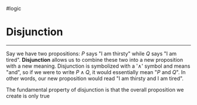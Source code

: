 #logic 
# Disjunction
---
Say we have two propositions: $P$ says "I am thirsty" while $Q$ says "I am tired". **Disjunction** allows us to combine these two into a new proposition with a new meaning. Disjunction is symbolized with a '$\land$' symbol and means "and", so if we were to write $P \land Q$, it would essentially  mean "$P$ and $Q$". In other words, our new proposition would read "I am thirsty and I am tired".

The fundamental property of disjunction is that the overall proposition we create is only true 